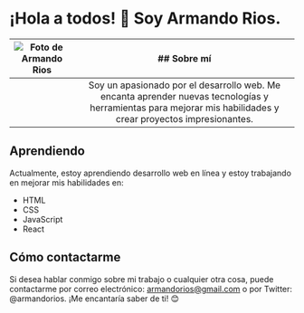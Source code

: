 # ¡Hola a todos! 👋 Soy Armando Rios.

| ![Foto de Armando Rios](https://probot.media/AtP5iUW8Xg.png) | ## Sobre mí 
| :---: | :---: |
| | Soy un apasionado por el desarrollo web. Me encanta aprender nuevas tecnologías y herramientas para mejorar mis habilidades y crear proyectos impresionantes. 

## Aprendiendo
Actualmente, estoy aprendiendo desarrollo web en línea y estoy trabajando en mejorar mis habilidades en:

- HTML
- CSS
- JavaScript
- React

## Cómo contactarme
Si desea hablar conmigo sobre mi trabajo o cualquier otra cosa, puede contactarme por correo electrónico: armandorios@gmail.com o por Twitter: @armandorios. ¡Me encantaría saber de ti! 😊
